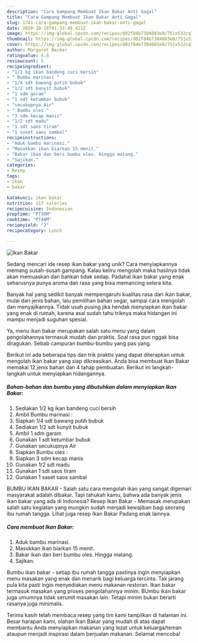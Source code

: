 ```yaml
---
description: "Cara Gampang Membuat Ikan Bakar Anti Gagal"
title: "Cara Gampang Membuat Ikan Bakar Anti Gagal"
slug: 1741-cara-gampang-membuat-ikan-bakar-anti-gagal
date: 2020-10-16T01:33:49.421Z
image: https://img-global.cpcdn.com/recipes/d02f84b7304883e0/751x532cq70/ikan-bakar-foto-resep-utama.jpg
thumbnail: https://img-global.cpcdn.com/recipes/d02f84b7304883e0/751x532cq70/ikan-bakar-foto-resep-utama.jpg
cover: https://img-global.cpcdn.com/recipes/d02f84b7304883e0/751x532cq70/ikan-bakar-foto-resep-utama.jpg
author: Margaret Becker
ratingvalue: 4.8
reviewcount: 5
recipeingredient:
- "1/2 kg ikan bandeng cuci bersih"
- " Bumbu marinasi "
- "1/4 sdt bawang putih bubuk"
- "1/2 sdt kunyit bubuk"
- "1 sdm garam"
- "1 sdt ketumbar bubuk"
- "secukupnya Air"
- " Bumbu oles "
- "3 sdm kecap manis"
- "1/2 sdt madu"
- "1 sdt saos tiram"
- "1 saset saos sambal"
recipeinstructions:
- "Aduk bambu marinasi."
- "Masukkan ikan biarkan 15 menit."
- "Bakar ikan dan beri bumbu oles. Hingga matang."
- "Sajikan."
categories:
- Resep
tags:
- ikan
- bakar

katakunci: ikan bakar 
nutrition: 117 calories
recipecuisine: Indonesian
preptime: "PT39M"
cooktime: "PT48M"
recipeyield: "2"
recipecategory: Lunch

---
```



![Ikan Bakar](https://img-global.cpcdn.com/recipes/d02f84b7304883e0/751x532cq70/ikan-bakar-foto-resep-utama.jpg)

Sedang mencari ide resep ikan bakar yang unik? Cara menyiapkannya memang susah-susah gampang. Kalau keliru mengolah maka hasilnya tidak akan memuaskan dan bahkan tidak sedap. Padahal ikan bakar yang enak seharusnya punya aroma dan rasa yang bisa memancing selera kita.

Banyak hal yang sedikit banyak mempengaruhi kualitas rasa dari ikan bakar, mulai dari jenis bahan, lalu pemilihan bahan segar, sampai cara mengolah dan menyajikannya. Tidak usah pusing jika hendak menyiapkan ikan bakar yang enak di rumah, karena asal sudah tahu triknya maka hidangan ini mampu menjadi suguhan spesial.

Ya, menu ikan bakar merupakan salah satu menu yang dalam pengolahannya termasuk mudah dan praktis. Soal rasa pun nggak bisa diragukan. Sebab campuran bumbu-bumbu yang pas yang.


Berikut ini ada beberapa tips dan trik praktis yang dapat diterapkan untuk mengolah ikan bakar yang siap dikreasikan. Anda bisa membuat Ikan Bakar memakai 12 jenis bahan dan 4 tahap pembuatan. Berikut ini langkah-langkah untuk menyiapkan hidangannya.

<!--inarticleads1-->

##### Bahan-bahan dan bumbu yang dibutuhkan dalam menyiapkan Ikan Bakar:

1. Sediakan 1/2 kg ikan bandeng cuci bersih
1. Ambil  Bumbu marinasi :
1. Siapkan 1/4 sdt bawang putih bubuk
1. Sediakan 1/2 sdt kunyit bubuk
1. Ambil 1 sdm garam
1. Gunakan 1 sdt ketumbar bubuk
1. Gunakan secukupnya Air
1. Siapkan  Bumbu oles :
1. Siapkan 3 sdm kecap manis
1. Gunakan 1/2 sdt madu
1. Gunakan 1 sdt saos tiram
1. Gunakan 1 saset saos sambal


BUMBU IKAN BAKAR - Salah satu cara mengolah ikan yang sangat digemari masyarakat adalah dibakar. Tapi tahukah kamu, bahwa ada banyak jenis ikan bakar yang ada di Indonesia? Resep Ikan Bakar - Memasak merupakan salah satu kegiatan yang mungkin sudah menjadi kewajiban bagi seorang ibu rumah tangga. Lihat juga resep Ikan Bakar Padang enak lainnya. 

<!--inarticleads2-->

##### Cara membuat Ikan Bakar:

1. Aduk bambu marinasi.
1. Masukkan ikan biarkan 15 menit.
1. Bakar ikan dan beri bumbu oles. Hingga matang.
1. Sajikan.


Bumbu ikan bakar - setiap ibu rumah tangga pastinya ingin menyiapkan menu masakan yang enak dan menarik bagi keluarga tercinta. Tak jarang pula kita pasti ingin menyediakan menu makanan restoran. Ikan bakar termasuk masakan yang proses pengolahannya minim. BUmbu ikan bakar juga umumnya tidak serumit masakan lain. Tetapi minim bukan berarti rasanya juga minimalis. 

Terima kasih telah membaca resep yang tim kami tampilkan di halaman ini. Besar harapan kami, olahan Ikan Bakar yang mudah di atas dapat membantu Anda menyiapkan makanan yang lezat untuk keluarga/teman ataupun menjadi inspirasi dalam berjualan makanan. Selamat mencoba!

